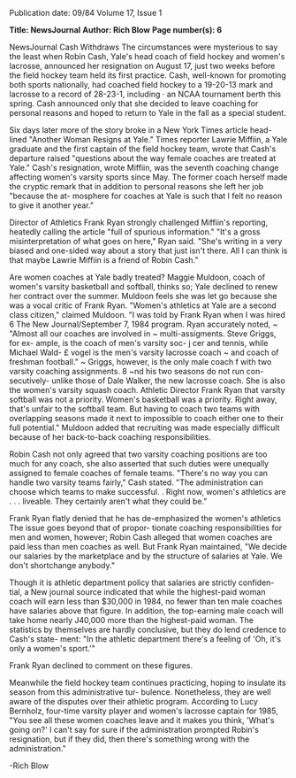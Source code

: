 Publication date: 09/84
Volume 17, Issue 1

**Title: NewsJournal**
**Author: Rich Blow**
**Page number(s): 6**

NewsJournal 
Cash Withdraws 
The circumstances were mysterious 
to say the least when Robin Cash, Yale's 
head coach of field hockey and women's 
lacrosse, announced her resignation on 
August 17, just two weeks before the 
field hockey team held its first practice. 
Cash, well-known for promoting both 
sports nationally, had coached field 
hockey to a 19-20-13 mark and lacrosse 
to a record of 28-23-1, including · an 
NCAA tournament berth this spring. 
Cash announced only that she decided 
to leave coaching for personal reasons 
and hoped to return to Yale in the fall as 
a special student. 

Six days later more of the story 
broke in a New York Times article head-
lined "Another Woman Resigns at 
Yale." Times reporter Lawrie Miffiin, a 
Yale graduate and the first captain of 
the field hockey team, wrote that Cash's 
departure raised "questions about the 
way female coaches are treated at Yale." 
Cash's resignation, wrote Miffiin, was 
the seventh coaching change affecting 
women's varsity sports since May. The 
former coach herself made the cryptic 
remark that in addition to personal 
reasons she left her job "because the at-
mosphere for coaches at Yale is such 
that I felt no reason to give it another 
year." 

Director of Athletics Frank Ryan 
strongly challenged Miffiin's reporting, 
heatedly calling the article "full of 
spurious information." "It's a gross 
misinterpretation of what goes on here," 
Ryan said. "She's writing in a very 
biased and one-sided way about a story 
that just isn't there. All I can think is 
that maybe Lawrie Miffiin is a friend of 
Robin Cash." 

Are women coaches at Yale badly 
treated? 
Maggie 
Muldoon, 
coach of women's varsity basketball and 
softball, thinks so; Yale declined to 
renew her contract over the summer. 
Muldoon feels she was let go because 
she was a vocal critic of Frank Ryan. 
"Women's athletics at Yale are a second 
class citizen," claimed Muldoon. "I was 
told by Frank Ryan when I was hired 
6 The New Journal/September 7, 1984 
program. 
Ryan 
accurately 
noted, 
~ "Almost all our coaches are involved in 
~ multi-assigments. Steve Griggs, for ex-
ample, is the coach of men's varsity soc-
j 
cer and tennis, while Michael Wald-
£ 
vogel is the men's varsity lacrosse coach 
~ and coach of freshman 
football." 
~ Griggs, however, is the only male coach 
f with two varsity coaching assignments. 
8 ~nd his two seasons do not run con-
secutively- unlike those of Dale 
Walker, the new lacrosse coach. She is 
also the women's varsity squash coach. 
Athletic Director Frank Ryan 
that varsity softball was not a priority. 
Women's basketball was a priority. 
Right away, that's unfair to the softball 
team. But having to coach two teams 
with overlapping seasons made it next 
to impossible to coach either one to their 
full potential." Muldoon added that 
recruiting was made especially difficult 
because of her back-to-back coaching 
responsibilities. 

Robin Cash not only agreed that two 
varsity coaching positions are too much 
for any coach, she also asserted that 
such duties were unequally assigned to 
female 
coaches of female 
teams. 
"There's no way you can handle two 
varsity teams fairly," Cash stated. "The 
administration can choose which teams 
to 
make 
successful. . Right 
now, 
women's athletics are . . . liveable. 
They certainly aren't what they could 
be." 

Frank Ryan flatly denied that he has 
de-emphasized the women's athletics 
The issue goes beyond that of propor-
tionate coaching responsibilities for 
men and women, however; Robin Cash 
alleged that women coaches are paid 
less than men coaches as well. But 
Frank Ryan maintained, "We decide 
our salaries by the marketplace and by 
the structure of salaries at Yale. We 
don't shortchange anybody." 

Though it is athletic department 
policy that salaries are strictly confiden-
tial, a New journal source indicated that 
while the highest-paid woman coach 
will earn less than $30,000 in 1984, no 
fewer than ten male coaches have 
salaries above that figure. In addition, 
the top-earning male coach will take 
home nearly J40,000 more than the 
highest-paid woman. The statistics by 
themselves are hardly conclusive, but 
they do lend credence to Cash's state-
ment: "In 
the athletic department 
there's a feeling of 'Oh, it's only a 
women's sport.'" 

Frank Ryan declined to comment on 
these figures. 

Meanwhile the field hockey team 
continues practicing, hoping to insulate 
its season from this administrative tur-
bulence. Nonetheless, they are well 
aware of the disputes over their athletic 
program. According to Lucy Bernholz, 
four-time 
varsity 
player and 
women's lacrosse captain for 1985, "You 
see all these women coaches leave and it 
makes you think, 'What's going on?' I 
can't say for sure if the administration 
prompted Robin's resignation, but if 
they did, then there's something wrong 
with the administration." 

-Rich Blow